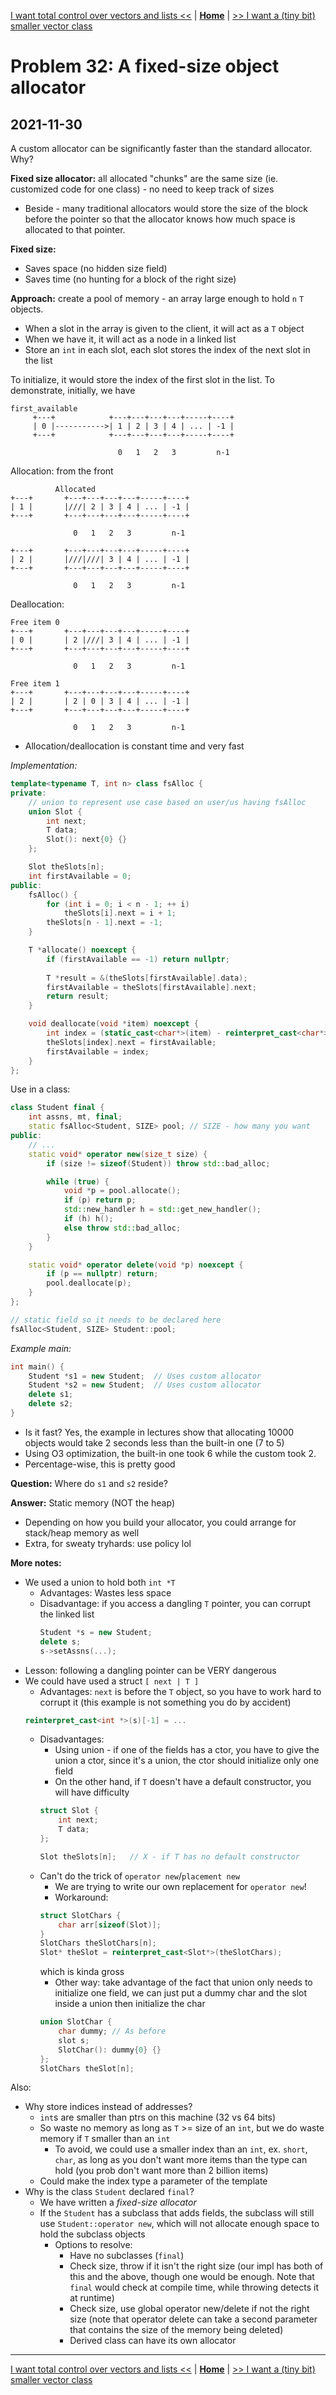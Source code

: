 [I want total control over vectors and lists <<](./problem_36.md) | [**Home**](../README.md) | [>> I want a (tiny bit) smaller vector class](./problem_38.md) 

# Problem 32: A fixed-size object allocator
## **2021-11-30**

A custom allocator can be significantly faster than the standard allocator. Why?

**Fixed size allocator:** all allocated "chunks" are the same size (ie. customized code for one class) - no need to keep track of sizes
- Beside - many traditional allocators would store the size of the block before the pointer so that the allocator knows how much space is allocated to that pointer.

**Fixed size:**
- Saves space (no hidden size field)
- Saves time (no hunting for a block of the right size)

**Approach:** create a pool of memory  - an array large enough to hold `n` `T` objects.
- When a slot in the array is given to the client, it will act as a `T` object
- When we have it, it will act as a node in a linked list
- Store an `int` in each slot, each slot stores the index of the next slot in the list

To initialize, it would store the index of the first slot in the list. To demonstrate, initially, we have
```
first_available
     +---+            +---+---+---+---+-----+----+
     | 0 |----------->| 1 | 2 | 3 | 4 | ... | -1 |
     +---+            +---+---+---+---+-----+----+

                        0   1   2   3         n-1
```
Allocation: from the front
```
          Allocated
+---+       +---+---+---+---+-----+----+
| 1 |       |///| 2 | 3 | 4 | ... | -1 |
+---+       +---+---+---+---+-----+----+

              0   1   2   3         n-1

+---+       +---+---+---+---+-----+----+
| 2 |       |///|///| 3 | 4 | ... | -1 |
+---+       +---+---+---+---+-----+----+

              0   1   2   3         n-1
```
Deallocation:
```
Free item 0
+---+       +---+---+---+---+-----+----+
| 0 |       | 2 |///| 3 | 4 | ... | -1 |
+---+       +---+---+---+---+-----+----+

              0   1   2   3         n-1

Free item 1
+---+       +---+---+---+---+-----+----+
| 2 |       | 2 | 0 | 3 | 4 | ... | -1 |
+---+       +---+---+---+---+-----+----+

              0   1   2   3         n-1
```
- Allocation/deallocation is constant time and very fast

_Implementation:_
```C++
template<typename T, int n> class fsAlloc {
private:
    // union to represent use case based on user/us having fsAlloc
    union Slot {
        int next;
        T data;
        Slot(): next{0} {}
    };

    Slot theSlots[n];
    int firstAvailable = 0;
public:
    fsAlloc() {
        for (int i = 0; i < n - 1; ++ i)
            theSlots[i].next = i + 1;
        theSlots[n - 1].next = -1;
    }

    T *allocate() noexcept {
        if (firstAvailable == -1) return nullptr;
        
        T *result = &(theSlots[firstAvailable].data);
        firstAvailable = theSlots[firstAvailable].next;
        return result;
    }

    void deallocate(void *item) noexcept {
        int index = (static_cast<char*>(item) - reinterpret_cast<char*>(theSlots)) / sizeof(Slot);
        theSlots[index].next = firstAvailable;
        firstAvailable = index;
    }
};
```

Use in a class:

```C++
class Student final {
    int assns, mt, final;     
    static fsAlloc<Student, SIZE> pool; // SIZE - how many you want
public:
    // ...
    static void* operator new(size_t size) {
        if (size != sizeof(Student)) throw std::bad_alloc;

        while (true) {
            void *p = pool.allocate();
            if (p) return p;
            std::new_handler h = std::get_new_handler();
            if (h) h();
            else throw std::bad_alloc;
        }
    }

    static void* operator delete(void *p) noexcept {
        if (p == nullptr) return;
        pool.deallocate(p);
    }
};

// static field so it needs to be declared here
fsAlloc<Student, SIZE> Student::pool;
```
_Example main:_
```C++
int main() {
    Student *s1 = new Student;  // Uses custom allocator
    Student *s2 = new Student;  // Uses custom allocator
    delete s1;
    delete s2;
}
```
- Is it fast? Yes, the example in lectures show that allocating 10000 objects would take 2 seconds less than the built-in one (7 to 5)
- Using O3 optimization, the built-in one took 6 while the custom took 2.
- Percentage-wise, this is pretty good


**Question:** Where do `s1` and `s2` reside?

**Answer:** Static memory (NOT the heap)
- Depending on how you build your allocator, you could arrange for stack/heap memory as well
- Extra, for sweaty tryhards: use policy lol

**More notes:** 
- We used a union to hold both `int *T` 
    - Advantages: Wastes less space
    - Disadvantage: if you access a dangling `T` pointer, you can corrupt the linked list
        ```C++
        Student *s = new Student;
        delete s;
        s->setAssns(...);
        ```
- Lesson: following a dangling pointer can be VERY dangerous
- We could have used a struct `[ next | T ]`
    - Advantages: `next` is before the `T` object, so you have to work hard to corrupt it (this example is not something you do by accident)
    ```C++
    reinterpret_cast<int *>(s)[-1] = ...
    ```
    - Disadvantages:
        - Using union - if one of the fields has a ctor, you have to give the union a ctor, since it's a union, the ctor should initialize only one field
        - On the other hand, if `T` doesn't have a default constructor, you will have difficulty
        ```C++
        struct Slot {
            int next;
            T data;
        };

        Slot theSlots[n];   // X - if T has no default constructor
        ```
    - Can't do the trick of  `operator new`/`placement new`
        - We are trying to write our own replacement for `operator new`!
        - Workaround:
        ```cpp
        struct SlotChars {
            char arr[sizeof(Slot)];
        }
        SlotChars theSlotChars[n];
        Slot* theSlot = reinterpret_cast<Slot*>(theSlotChars);
        ```
        which is kinda gross
        - Other way: take advantage of the fact that union only needs to initialize one field, we can just put a dummy char and the slot inside a union then initialize the char
        ```C++
        union SlotChar {
            char dummy; // As before
            slot s;
            SlotChar(): dummy{0} {}
        };
        SlotChars theSlot[n];
        ```

Also:
- Why store indices instead of addresses?
    - `int`s are smaller than ptrs on this machine (32 vs 64 bits)
    - So waste no memory as long as `T` >= size of an `int`, but we do waste memory if `T` smaller than an `int`
        - To avoid, we could use a smaller index than an `int`, ex. `short`, `char`, as long as you don't want more items than the type can hold (you prob don't want more than 2 billion items)
    - Could make the index type a parameter of the template
- Why is the class `Student` declared `final`?
    - We have written a _fixed-size allocator_
    - If the `Student` has a subclass that adds fields, the subclass will still use `Student::operator new`, which will not allocate enough space to hold the subclass objects
        - Options to resolve:
          - Have no subclasses (`final`)
          - Check size, throw if it isn't the right size (our impl has both of this and the above, though one would be enough. Note that `final` would check at compile time, while throwing detects it at runtime)
          - Check size, use global operator new/delete if not the right size (note that operator delete can take a second parameter that contains the size of the memory being deleted)
          - Derived class can have its own allocator

---
[I want total control over vectors and lists <<](./problem_36.md) | [**Home**](../README.md) | [>> I want a (tiny bit) smaller vector class](./problem_38.md) 
